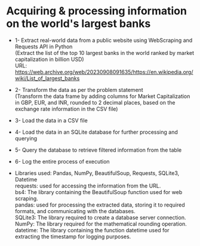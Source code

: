 # Acquiring & processing information on the world's largest banks

- 1- Extract real-world data from a public website using WebScraping and Requests API in Python              
  (Extract the list of the top 10 largest banks in the world ranked by market capitalization in billion USD)       
  URL: https://web.archive.org/web/20230908091635/https://en.wikipedia.org/wiki/List_of_largest_banks
- 2- Transform the data as per the problem statement                                                          
  (Transform the data frame by adding columns for Market Capitalization in GBP, EUR, and INR, rounded to 2 decimal places, based on the exchange rate information in the CSV file)
- 3- Load the data in a CSV  file
- 4- Load the data in an SQLite database for further processing and querying
- 5- Query the database to retrieve filtered information from the table
- 6- Log the entire process of execution


- Libraries used: Pandas, NumPy, BeautifulSoup, Requests, SQLite3, Datetime                                 
  requests: used for accessing the information from the URL.                                                     
  bs4: The library containing the BeautifulSoup function used for web scraping.                                   
  pandas: used for processing the extracted data, storing it to required formats, and communicating with the databases.       
  SQLite3: The library required to create a database server connection.                                                   
  NumPy: The library required for the mathematical rounding operation.                                                         
  datetime: The library containing the function datetime used for extracting the timestamp for logging purposes.
